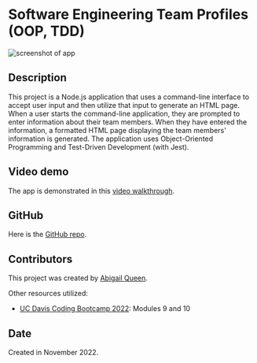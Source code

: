 # Software Engineering Team Profiles (OOP, TDD)
![screenshot of app](./assets/ss.jpgss.jpg)

## Description
This project is a Node.js application that uses a command-line interface to accept user input and then utilize that input to generate an HTML page. When a user starts the command-line application, they are prompted to enter information about their team members. When they have entered the information, a formatted HTML page displaying the team members' information is generated. The application uses Object-Oriented Programming and Test-Driven Development (with Jest). 

## Video demo
The app is demonstrated in this [video walkthrough](https://drive.google.com/file/d/1Oy514RMs3yCzgb3zgxMsBI54qjWXgSIw/view).

## GitHub
Here is the [GitHub repo](https://github.com/Abi-Queen/engineers). 

## Contributors
This project was created by [Abigail Queen](https://github.com/Abi-Queen).

Other resources utilized:
- [UC Davis Coding Bootcamp 2022](https://bootcamp.ucdavis.edu/): Modules 9 and 10

## Date
Created in November 2022.